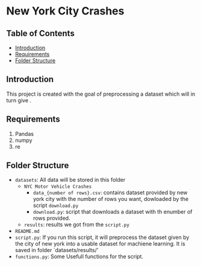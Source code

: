 # New York City Crashes

## Table of Contents

- [Introduction](#introduction)
- [Requirements](#requirements)
- [Folder Structure](#folder-structure)

## Introduction

This project is created with the goal of preprocessing a dataset which will in turn give .


## Requirements
1. Pandas
2. numpy
2. re

## Folder Structure

- `datasets`: All data will be stored in this folder
    - `NYC Motor Vehicle Crashes`
        - `data_{number of rows}.csv`: contains dataset provided by new york city with the number of rows you want, 
        dowloaded by the script `download.py`
        - `download.py`: script that downloads a dataset with th enumber of rows provided.
    - `results`: results we got from the `script.py`
- `README.md`
- `script.py`: If you run this script, it will preprocess the dataset given by the city of new york
into a usable dataset for machiene learning. It is saved in folder `datasets/results/'
- `functions.py`: Some Usefull functions for the script.